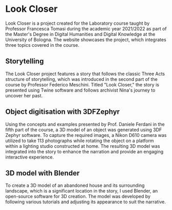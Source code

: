 # Look Closer
Look Closer is a project created for the Laboratory course taught by Professor Francesca Tomasi during the academic year 2021/2022 as part of the Master's Degree in Digital Humanities and Digital Knowledge at the University of Bologna. The website showcases the project, which integrates three topics covered in the course.


## Storytelling
The Look Closer project features a story that follows the classic Three Acts structure of storytelling, which was introduced in the second part of the course by Professor Federico Meschini. Titled "Look Closer," the story is presented using Twine software and follows archivist Nina's journey to uncover her past.

## Object digitisation with 3DFZephyr
Using the concepts and examples presented by Prof. Daniele Ferdani in the fifth part of the course, a 3D model of an object was generated using 3DF Zephyr software. To capture the required images, a Nikon D610 camera was utilized to take 113 photographs while rotating the object on a platform within a lighting studio constructed at home. The resulting 3D model was integrated into the story to enhance the narration and provide an engaging interactive experience.

## 3D model with Blender
To create a 3D model of an abandoned house and its surrounding landscape, which is a significant location in the story, I used Blender, an open-source software for 3D creation. The model was developed by following various tutorials and adjusting its appearance to suit the narrative.

